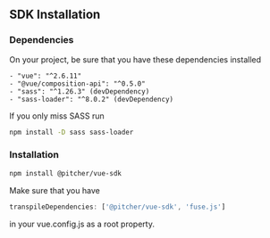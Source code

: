 ## SDK Installation

### Dependencies

On your project, be sure that you have these dependencies installed
```
- "vue": "^2.6.11"
- "@vue/composition-api": "^0.5.0"
- "sass": "^1.26.3" (devDependency)
- "sass-loader": "^8.0.2" (devDependency)
```
  

 If you only miss SASS run
 ```bash
 npm install -D sass sass-loader
 ```

### Installation
```bash
npm install @pitcher/vue-sdk
```

Make sure that you have
```javascript
transpileDependencies: ['@pitcher/vue-sdk', 'fuse.js']
```
in your vue.config.js as a root property.

 